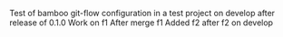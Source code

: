 Test of bamboo git-flow configuration in a test project
on develop after release of 0.1.0
Work on f1
After merge f1
Added f2
after f2 on develop
